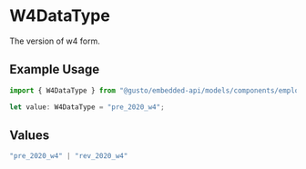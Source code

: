 # W4DataType

The version of w4 form.

## Example Usage

```typescript
import { W4DataType } from "@gusto/embedded-api/models/components/employeefederaltax.js";

let value: W4DataType = "pre_2020_w4";
```

## Values

```typescript
"pre_2020_w4" | "rev_2020_w4"
```